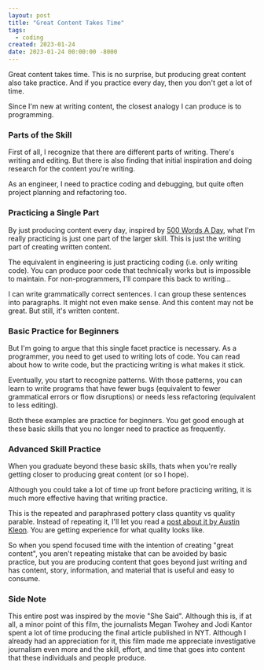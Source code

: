 ```yaml
---
layout: post
title: "Great Content Takes Time"
tags:
  - coding
created: 2023-01-24
date: 2023-01-24 00:00:00 -8000
---
```

Great content takes time. This is no surprise, but producing great content also take practice. And if you practice every day, then you don't get a lot of time.

Since I'm new at writing content, the closest analogy I can produce is to programming.

### Parts of the Skill

First of all, I recognize that there are different parts of writing. There's writing and editing. But there is also finding that initial inspiration and doing research for the content you're writing.

As an engineer, I need to practice coding and debugging, but quite often project planning and refactoring too.

### Practicing a Single Part

By just producing content every day, inspired by [500 Words A Day](https://www.fivehundredwordsaday.com/beta), what I'm really practicing is just one part of the larger skill. This is just the writing part of creating written content.

The equivalent in engineering is just practicing coding (i.e. only writing code). You can produce poor code that technically works but is impossible to maintain. For non-programmers, I'll compare this back to writing...

I can write grammatically correct sentences. I can group these sentences into paragraphs. It might not even make sense. And this content may not be great. But still, it's written content.

### Basic Practice for Beginners

But I'm going to argue that this single facet practice is necessary. As a programmer, you need to get used to writing lots of code. You can read about how to write code, but the practicing writing is what makes it stick. 

Eventually, you start to recognize patterns. With those patterns, you can learn to write programs that have fewer bugs (equivalent to fewer grammatical errors or flow disruptions) or needs less refactoring (equivalent to less editing).

Both these examples are practice for beginners. You get good enough at these basic skills that you no longer need to practice as frequently.

### Advanced Skill Practice

When you graduate beyond these basic skills, thats when you're really getting closer to producing great content (or so I hope).

Although you could take a lot of time up front before practicing writing, it is much more effective having that writing practice.

This is the repeated and paraphrased pottery class quantity vs quality parable. Instead of repeating it, I'll let you read a [post about it by Austin Kleon](https://austinkleon.com/2020/12/10/quantity-leads-to-quality-the-origin-of-a-parable/). You are getting experience for what quality looks like.

So when you spend focused time with the intention of creating "great content", you aren't repeating mistake that can be avoided by basic practice, but you are producing content that goes beyond just writing and has content, story, information, and material that is useful and easy to consume.

### Side Note

This entire post was inspired by the movie "She Said". Although this is, if at all, a minor point of this film, the journalists Megan Twohey and Jodi Kantor spent a lot of time producing the final article published in NYT. Although I already had an appreciation for it, this film made me appreciate investigative journalism even more and the skill, effort, and time that goes into content that these individuals and people produce.